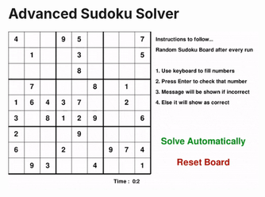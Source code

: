 # Advanced Sudoku Solver

![Output of program](https://github.com/alim-ansari/advanced-sudoku-solver/blob/master/advanced-sudoku-solver-output.gif)
